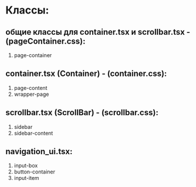 # Классы:
## общие классы для container.tsx и scrollbar.tsx - (pageContainer.css):

1) page-container

## container.tsx (Container) - (container.css):

1) page-content
2) wrapper-page

## scrollbar.tsx (ScrollBar) - (scrollbar.css):

1) sidebar
2) sidebar-content

## navigation_ui.tsx:

1) input-box
2) button-container
3) input-item






